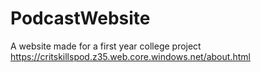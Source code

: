 # PodcastWebsite
A website made for a first year college project
https://critskillspod.z35.web.core.windows.net/about.html
